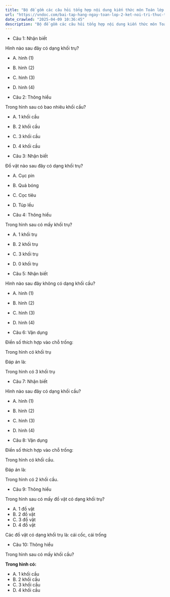 ```yaml
---
title: "Bộ đề gồm các câu hỏi tổng hợp nội dung kiến thức môn Toán lớp 2 đã học ở Tuần 23 trong chương trình Toán lớp 2 Tập 2 Kết nối tri thức, giúp các em ôn tập và luyện giải các dạng bài tập Toán lớp 2. Mời các em cùng luyện tập."
url: "https://vndoc.com/bai-tap-hang-ngay-toan-lop-2-ket-noi-tri-thuc-tuan-23-thu-4-337184"
date_crawled: "2025-04-09 10:36:45"
description: "Bộ đề gồm các câu hỏi tổng hợp nội dung kiến thức môn Toán lớp 2 đã học ở Tuần 23 trong chương trình Toán lớp 2 Tập 2 Kết nối tri thức, giúp các em ôn tập và luyện giải các dạng bài tập Toán lớp 2. Mời các em cùng luyện tập."
---
```


* Câu 1:  Nhận biết

Hình nào sau đây có dạng khối trụ?

  * A. hình (1) 
  * B. hình (2) 
  * C. hình (3) 
  * D. hình (4) 



* Câu 2:  Thông hiểu

Trong hình sau có bao nhiêu khối cầu?

  * A. 1 khối cầu 
  * B. 2 khối cầu 
  * C. 3 khối cầu 
  * D. 4 khối cầu 



* Câu 3:  Nhận biết

Đồ vật nào sau đây có dạng khối trụ?

  * A. Cục pin 
  * B. Quả bóng 
  * C. Cọc tiêu 
  * D. Túp lều 



* Câu 4:  Thông hiểu

Trong hình sau có mấy khối trụ?

  * A. 1 khối trụ 
  * B. 2 khối trụ 
  * C. 3 khối trụ 
  * D. 0 khối trụ 



* Câu 5:  Nhận biết

Hình nào sau đây không có dạng khối cầu?

  * A. hình (1) 
  * B. hình (2) 
  * C. hình (3) 
  * D. hình (4) 



* Câu 6:  Vận dụng

Điền số thích hợp vào chỗ trống:

Trong hình có  khối trụ

Đáp án là:

Trong hình có 3 khối trụ

* Câu 7:  Nhận biết

Hình nào sau đây có dạng khối cầu?

  * A. hình (1) 
  * B. hình (2) 
  * C. hình (3) 
  * D. hình (4) 



* Câu 8:  Vận dụng

Điền số thích hợp vào chỗ trống:

Trong hình có  khối cầu.

Đáp án là:

Trong hình có 2 khối cầu.

* Câu 9:  Thông hiểu

Trong hình sau có mấy đồ vật có dạng khối trụ?

  * A. 1 đồ vật 
  * B. 2 đồ vật 
  * C. 3 đồ vật 
  * D. 4 đồ vật 



Các đồ vật có dạng khối trụ là: cái cốc, cái trống

* Câu 10:  Thông hiểu

Trong hình sau có mấy khối cầu?

**Trong hình có:**

  * A. 1 khối cầu 
  * B. 2 khối cầu 
  * C. 3 khối cầu 
  * D. 4 khối cầu 


